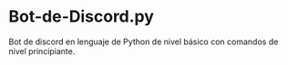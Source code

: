 # Bot-de-Discord.py
Bot de discord en lenguaje de Python de nivel básico con comandos de nivel principiante.
